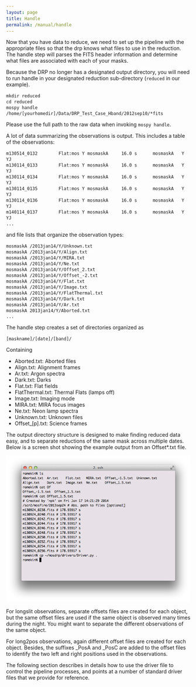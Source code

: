 ```yaml
---
layout: page
title: Handle
permalink: /manual/handle
---
```


Now that you have data to reduce, we need to set up the pipeline with the appropriate files so that the drp knows what files to use in the reduction. The handle step will parses the FITS header information and determine what files are associated with each of your masks. 

Because the DRP no longer has a designated output directory, you will need to run handle in your designated reduction sub-directory (`reduced` in our example).

    mkdir reduced
    cd reduced
    mospy handle /home/[yourhomedir]/Data/DRP_Test_Case_Hband/2012sep10/*fits

Please use the full path to the raw data when invoking `mospy handle`.

A lot of data summarizing the observations is output. This includes a table of the observations:

    m130514_0132        Flat:mos Y mosmaskA     16.0 s      mosmaskA   Y      YJ
    m130114_0133        Flat:mos Y mosmaskA     16.0 s      mosmaskA   Y      YJ
    m130114_0134        Flat:mos Y mosmaskA     16.0 s      mosmaskA   Y      YJ
    m130114_0135        Flat:mos Y mosmaskA     16.0 s      mosmaskA   Y      YJ
    m130114_0136        Flat:mos Y mosmaskA     16.0 s      mosmaskA   Y      YJ
    m140114_0137        Flat:mos Y mosmaskA     16.0 s      mosmaskA   Y      YJ
    ...

and file lists that organize the observation types:

    mosmaskA /2013jan14/Y/Unknown.txt
    mosmaskA /2013jan14/Y/Align.txt
    mosmaskA /2013jan14/Y/MIRA.txt
    mosmaskA /2013jan14/Y/Ne.txt
    mosmaskA /2013jan14/Y/Offset_2.txt
    mosmaskA /2013jan14/Y/Offset_-2.txt
    mosmaskA /2013jan14/Y/Flat.txt
    mosmaskA /2013jan14/Y/Image.txt
    mosmaskA /2013jan14/Y/FlatThermal.txt
    mosmaskA /2013jan14/Y/Dark.txt
    mosmaskA /2013jan14/Y/Ar.txt
    mosmaskA 2013jan14/Y/Aborted.txt
    ...

The handle step creates a set of directories organized as

    [maskname]/[date]/[band]/

Containing

* Aborted.txt: Aborted files
* Align.txt: Alignment frames
* Ar.txt: Argon spectra
* Dark.txt: Darks 
* Flat.txt: Flat fields
* FlatThermal.txt: Thermal Flats (lamps off)
* Image.txt: Imaging mode
* MIRA.txt: MIRA focus images
* Ne.txt: Neon lamp spectra
* Unknown.txt: Unknown files
* Offset_[p].txt: Science frames

The output directory structure is designed to make finding reduced data easy, and to separate reductions of the same mask across multiple dates. Below is a screen shot showing the example output from an Offset*.txt file.

![Screenshot](image1.png "Directory structure screenshot")

For longslit observations, separate offsets files are created for each object, but the same offset files are used if the same object is observed many times during the night. You might want to separate the different observations of the same object.

For long2pos observations, again different offset files are created for each object. Besides, the suffixes _PosA and _PosC are added to the offset files to identify the two left and right positions used in the observations.

The following section describes in details how to use the driver file to control the pipeline processes, and points at a number of standard driver files that we provide for reference.






